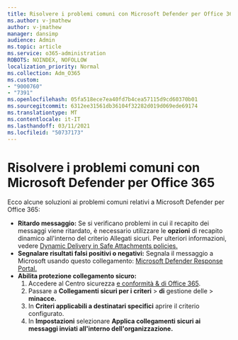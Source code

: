 ```yaml
---
title: Risolvere i problemi comuni con Microsoft Defender per Office 365
ms.author: v-jmathew
author: v-jmathew
manager: dansimp
audience: Admin
ms.topic: article
ms.service: o365-administration
ROBOTS: NOINDEX, NOFOLLOW
localization_priority: Normal
ms.collection: Adm_O365
ms.custom:
- "9000760"
- "7391"
ms.openlocfilehash: 05fa518ece7ea40fd7b4cea57115d9cd60370b01
ms.sourcegitcommit: 6312ee31561db36104f32282d019d069ede69174
ms.translationtype: MT
ms.contentlocale: it-IT
ms.lasthandoff: 03/11/2021
ms.locfileid: "50737173"
---
```

# <a name="fix-common-problems-with-microsoft-defender-for-office-365"></a>Risolvere i problemi comuni con Microsoft Defender per Office 365

Ecco alcune soluzioni ai problemi comuni relativi a Microsoft Defender per Office 365:

- **Ritardo messaggio:** Se si verificano problemi in cui il recapito dei messaggi viene ritardato, è necessario utilizzare le **opzioni** di recapito dinamico all'interno del criterio Allegati sicuri. Per ulteriori informazioni, vedere [Dynamic Delivery in Safe Attachments policies.](https://go.microsoft.com/fwlink/?linkid=2094106)
- **Segnalare risultati falsi positivi o negativi:** Segnala il messaggio a Microsoft usando questo collegamento: [Microsoft Defender Response Portal.](https://go.microsoft.com/fwlink/?linkid=2092835)
- **Abilita protezione collegamento sicuro:**
    1. Accedere al Centro sicurezza [e conformità & di Office 365](https://go.microsoft.com/fwlink/p/?linkid=2077143).
    2. Passare a **Collegamenti sicuri per i criteri**  >  **di** gestione delle  >  **minacce.**
    3. In **Criteri applicabili a destinatari specifici** aprire il criterio configurato.
    4. In **Impostazioni** selezionare **Applica collegamenti sicuri ai messaggi inviati all'interno dell'organizzazione.**
